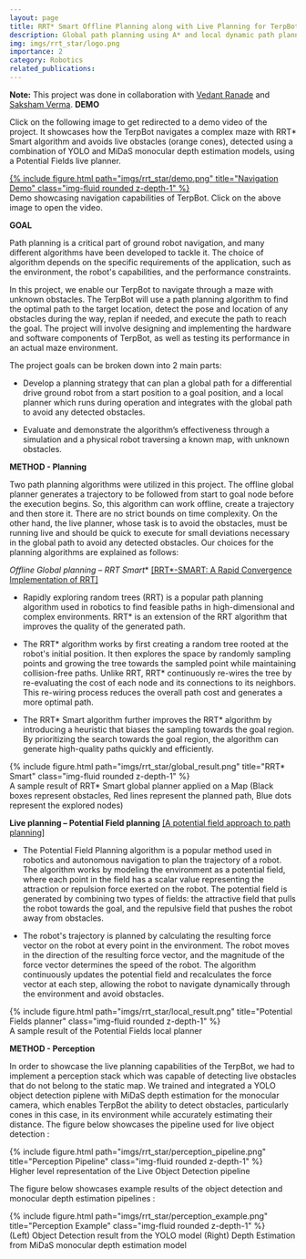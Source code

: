 ```yaml
---
layout: page
title: RRT* Smart Offline Planning along with Live Planning for TerpBot*
description: Global path planning using A* and local dynamic path planning using potential fields algorithm for TerpBot
img: imgs/rrt_star/logo.png
importance: 2
category: Robotics
related_publications:
---
```


**Note:** This project was done in collaboration with <a href='https://github.com/vedran97'>Vedant Ranade</a> and <a href='https://github.com/SakshamV'>Saksham Verma</a>.
**DEMO**

Click on the following image to get redirected to a demo video of the project. It showcases how the TerpBot navigates a complex maze with RRT* Smart algorithm and avoids live obstacles (orange cones), detected using a combination of YOLO and MiDaS monocular depth estimation models, using a Potential Fields live planner.

<div class="row justify-content-center">
    <div class="col-sm-auto mt-3 mt-md-0 text-center">
        <a href="https://www.youtube.com/watch?v=x7VzOseteOU&ab_channel=SakshamVerma">
            {% include figure.html path="imgs/rrt_star/demo.png" title="Navigation Demo" class="img-fluid rounded z-depth-1" %}
        </a>
    </div>
</div>

<div class="caption">
    Demo showcasing navigation capabilities of TerpBot. Click on the above image to open the video.
</div>

**GOAL**

Path planning is a critical part of ground robot navigation, and many different algorithms have been developed to tackle it. The choice of algorithm depends on the specific requirements of the application, such as the environment, the robot's capabilities, and the performance constraints.

In this project, we enable our TerpBot to navigate through a maze with unknown obstacles. The TerpBot will use a path planning algorithm to find the optimal path to the target location, detect the pose and location of any obstacles during the way, replan if needed, and execute the path to reach the goal. The project will involve designing and implementing the hardware and software components of TerpBot, as well as testing its performance in an actual maze environment.

The project goals can be broken down into 2 main parts:

- Develop a planning strategy that can plan a global path for a differential drive ground robot from a start position to a goal position, and a local planner which runs during operation and integrates with the global path to avoid any detected obstacles.

- Evaluate and demonstrate the algorithm’s effectiveness through a simulation and a physical robot traversing a known map, with unknown obstacles.

**METHOD - Planning**

Two path planning algorithms were utilized in this project. The offline global planner generates a trajectory to be followed from start to goal node before the execution begins. So, this algorithm can work offline, create a trajectory and then store it. There are no strict bounds on time complexity. On the other hand, the live planner, whose task is to avoid the obstacles, must be running live and should be quick to execute for small deviations necessary in the global path to avoid any detected obstacles. Our choices for the planning algorithms are explained as follows:

**Offline Global planning – RRT* Smart** 
<a href='https://journals.sagepub.com/doi/10.5772/56718'>[RRT*-SMART: A Rapid Convergence Implementation of RRT]</a>

- Rapidly exploring random trees (RRT) is a popular path planning algorithm used in robotics to find feasible paths in high-dimensional and complex environments. RRT* is an extension of the RRT algorithm that improves the quality of the generated path.

- The RRT* algorithm works by first creating a random tree rooted at the robot's initial position. It then explores the space by randomly sampling points and growing the tree towards the sampled point while maintaining collision-free paths. Unlike RRT, RRT* continuously re-wires the tree by re-evaluating the cost of each node and its connections to its neighbors. This re-wiring process reduces the overall path cost and generates a more optimal path.

- The RRT* Smart algorithm further improves the RRT* algorithm by introducing a heuristic that biases the sampling towards the goal region. By prioritizing the search towards the goal region, the algorithm can generate high-quality paths quickly and efficiently. 

<div class="row justify-content-center">
    <div class="col-sm-auto mt-3 mt-md-0 text-center">
        {% include figure.html path="imgs/rrt_star/global_result.png" title="RRT* Smart" class="img-fluid rounded z-depth-1" %}
    </div>
</div>
<div class="caption">
    A sample result of RRT* Smart global planner applied on a Map (Black boxes represent obstacles, Red lines represent the planned path, Blue dots represent the explored nodes)
</div>

**Live planning – Potential Field planning**
<a href='https://ieeexplore.ieee.org/document/127236'>[A potential field approach to path planning]</a>

- The Potential Field Planning algorithm is a popular method used in robotics and autonomous navigation to plan the trajectory of a robot. The algorithm works by modeling the environment as a potential field, where each point in the field has a scalar value representing the attraction or repulsion force exerted on the robot. The potential field is generated by combining two types of fields: the attractive field that pulls the robot towards the goal, and the repulsive field that pushes the robot away from obstacles.

- The robot's trajectory is planned by calculating the resulting force vector on the robot at every point in the environment. The robot moves in the direction of the resulting force vector, and the magnitude of the force vector determines the speed of the robot. The algorithm continuously updates the potential field and recalculates the force vector at each step, allowing the robot to navigate dynamically through the environment and avoid obstacles.

<div class="row justify-content-center">
    <div class="col-sm-auto mt-3 mt-md-0 text-center">
        {% include figure.html path="imgs/rrt_star/local_result.png" title="Potential Fields planner" class="img-fluid rounded z-depth-1" %}
    </div>
</div>
<div class="caption">
    A sample result of the Potential Fields local planner
</div>

**METHOD - Perception**

In order to showcase the live planning capabilities of the TerpBot, we had to implement a perception stack which was capable of detecting live obstacles that do not belong to the static map. We trained and integrated a YOLO object detection piplene with MiDaS depth estimation for the monocular camera, which enables TerpBot the ability to detect obstacles, particularly cones in this case, in its environment while accurately estimating their distance. The figure below showcases the pipeline used for live object detection :

<div class="row justify-content-center">
    <div class="col-sm-auto mt-3 mt-md-0 text-center">
        {% include figure.html path="imgs/rrt_star/perception_pipeline.png" title="Perception Pipeline" class="img-fluid rounded z-depth-1" %}
    </div>
</div>
<div class="caption">
    Higher level representation of the Live Object Detection pipeline
</div>

The figure below showcases example results of the object detection and monocular depth estimation pipelines : 

<div class="row justify-content-center">
    <div class="col-sm-auto mt-3 mt-md-0 text-center">
        {% include figure.html path="imgs/rrt_star/perception_example.png" title="Perception Example" class="img-fluid rounded z-depth-1" %}
    </div>
</div>
<div class="caption">
    (Left) Object Detection result from the YOLO model (Right) Depth Estimation from MiDaS monocular depth estimation model
</div>